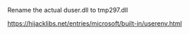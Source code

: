 Rename the actual duser.dll to tmp297.dll

https://hijacklibs.net/entries/microsoft/built-in/userenv.html
